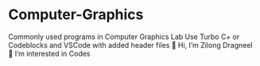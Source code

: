 # Computer-Graphics
Commonly used programs in Computer Graphics Lab
Use Turbo C+ or Codeblocks and VSCode with added header files
👋 Hi, I’m Zilong Dragneel
👀 I’m interested in Codes
